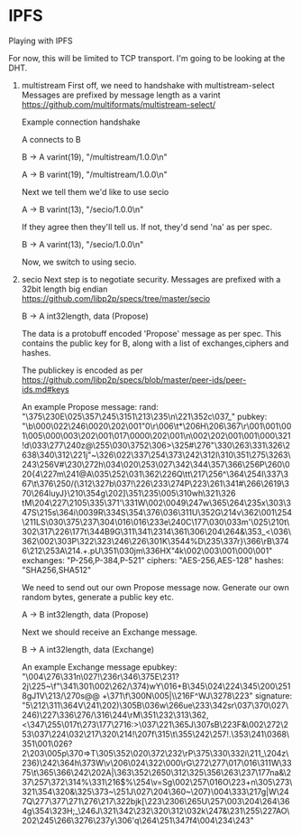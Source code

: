 # IPFS
Playing with IPFS

For now, this will be limited to TCP transport. I'm going to be looking at the DHT.

1. multistream
    First off, we need to handshake with multistream-select
    Messages are prefixed by message length as a varint
    https://github.com/multiformats/multistream-select/
    
    Example connection handshake
    
    A connects to B
    
    B -> A  varint(19), "/multistream/1.0.0\n"
    
    A -> B  varint(19), "/multistream/1.0.0\n"
    
    Next we tell them we'd like to use secio
    
    A -> B  varint(13), "/secio/1.0.0\n"
    
    If they agree then they'll tell us. If not, they'd send 'na' as per spec.
    
    B -> A  varint(13), "/secio/1.0.0\n"
    
    Now, we switch to using secio.
    
2. secio
    Next step is to negotiate security.
    Messages are prefixed with a 32bit length big endian
    https://github.com/libp2p/specs/tree/master/secio
    
    B -> A  int32length, data (Propose)
    
    The data is a protobuff encoded 'Propose' message as per spec. This contains the public key for B, along with a list of exchanges,ciphers and hashes.

    The publickey is encoded as per https://github.com/libp2p/specs/blob/master/peer-ids/peer-ids.md#keys
    
    An example Propose message:
        rand: "\375\230E\025\357\245\3151\213\235\n\221\352c\037_"
        pubkey: "\b\000\022\246\0020\202\001\"0\r\006\t*\206H\206\367\r\001\001\001\005\000\003\202\001\017\0000\202\001\n\002\202\001\001\000\321!d\033\277\240z@\255\030\3752\306>\325#\276\"\330\263\331\326\2638\340\312\221j\"~\326\022\337\254\373\242\312l\310\351\275\3263\243\256V#\230\272h\034\020\253\027\342\344\357\366\256P\260\020{4\227m\241@A\035\252\031\362\226Q\tt\217\256^\364\254I\337\367\t\376\250/(\312\327b\037!\226\233\274P\223\261\341#\266\2619\370\264luyJ}\210\354g\202]\351\235\005\310wh\321\326 tM\204\227\2105\335\371\'\331W\002\0049\247w\365\264\235x\303\347S\215s\364i\0039R\334S\354\376\036\311U\352G\214v\362\001\254\211LS\030\375\237\304\016\016\233e\240C\177\030\033m\'\025\210t\302\317\226\177t\344B9G\311\341\2314\361\306\204\264&\353_<\036\362\002\303P\322\323\246\226\301K\3544%D\235\337r}\366\rB\3746\212\253A\214.+.pU\351\030jm\336HX\"4k\002\003\001\000\001"
        exchanges: "P-256,P-384,P-521"
        ciphers: "AES-256,AES-128"
        hashes: "SHA256,SHA512"
        
    We need to send out our own Propose message now. Generate our own random bytes, generate a public key etc.
    
    A -> B  int32length, data (Propose)

    Next we should receive an Exchange message.
    
    B -> A  int32length, data (Exchange)
    
    An example Exchange message
    epubkey: "\004\276\331n\027!\236r\346\375E\231?2j\225~\f\"\341\301\002\262/\374)wY\016+B\345\024\224\345\200\2518gJ1V\213/\270s@@ +\371\f\300N\005|\\\216F^WJ\3278\223"
signature: "5\212\311\364V\241\202)\305B\036w\266ue\233\342sr\037\370\027\246)\227\336\276/\316\244\rM\351\232\313\362,<\347\255\017t\273\177\2716:>\037\221\365J\307sB\223F&\002\272\253\037\224\032\217\320\214!\207f\315\t\355\242\257!.\353\241\0368\351\001\026?2\203\005p\370=>T\305\352\020\372\232\rP\375\330\332i\211_\204z\236)\242\364h\373W\v\206\024\322\000\rG\272\277\017\016\311W\3375\t\365\366\242\202A|\363\352\2650\312\325\356\263\237\177na&\237\257\372\314%\331\216$%\254\v=Sg\002\257\016O\223+n\305\273\321\354\320&\325\373~\251J\027\204\360~\207}\004\333\217g|W\247Q\277\377\271\276\217\322bjk[\223\2306\265U\257\003\204\264\364g\354\323H;_\246J\321\342\232\320\312\032k\247&\231\255\227AO\202\245\266\3276\237y\306\'q\264\251\347f4\004\234\243"
